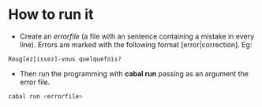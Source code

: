 # How to run it

- Create an *errorfile* (a file with an sentence containing a mistake in every line). 
  Errors are marked with the following format [error|correction]. Eg:

```
Roug[ez|issez]-vous quelquefois?
```

- Then run the programming with **cabal run** passing as an argument 
  the error file.

```bash
cabal run <errorfile>
```
